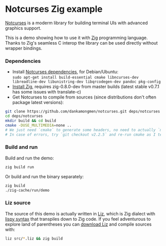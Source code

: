 
# Notcurses Zig example

[Notcurses](https://notcurses.com/) is a moderm library for building terminal UIs with advanced graphics support.

This is a demo showing how to use it with [Zig](https://ziglang.org/) programming language.  
Thanks to Zig's seamless C interop the library can be used directly without wrapper bindings.

### Dependencies
- Install [Notcurses dependencies](https://github.com/dankamongmen/notcurses/blob/master/INSTALL.md), for Debian/Ubuntu:  
  `sudo apt-get install build-essential cmake libncurses-dev libreadline-dev libunistring-dev libqrcodegen-dev pandoc pkg-config`
- [Install Zig](https://ziglang.org/download/), requires zig-0.8.0-dev from master builds (latest stable v0.7.1 has some issues with translate-c) 
- Get Notcurses to compile from sources (since distributions don't often package latest versions):
```sh
git clone https://github.com/dankamongmen/notcurses.git deps/notcurses
cd deps/notcurses
mkdir build && cd build
cmake -DUSE_MULTIMEDIA=none .. 
# We just need `cmake` to generate some headers, no need to actually `make` since rest will be handled by Zig
# In case of errors, try `git checkout v2.2.5` and re-run cmake as I tested it with this version.
```

### Build and run

Build and run the demo:
```sh
zig build run
```

Or build and run the binary separately:
```sh
zig build
./zig-cache/run/demo
```

### Liz source

The source of this demo is actually written in [Liz](https://github.com/dundalek/liz), which is Zig dialect with [lispy syntax](https://en.m.wikipedia.org/wiki/S-expression) that transpiles down to Zig code. If you feel adventurous to explore land of parentheses you can  [download Liz](https://github.com/dundalek/liz/releases/latest) and compile sources with:

```sh
liz src/*.liz && zig build
```
